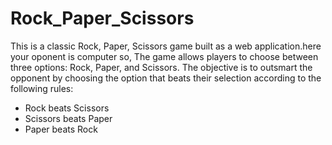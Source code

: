 # Rock_Paper_Scissors
This is a classic Rock, Paper, Scissors game built as a web application.here your oponent is computer so, The game allows players to choose between three options: Rock, Paper, and Scissors. The objective is to outsmart the opponent by choosing the option that beats their selection according to the following rules:
* Rock beats Scissors
* Scissors beats Paper
* Paper beats Rock
